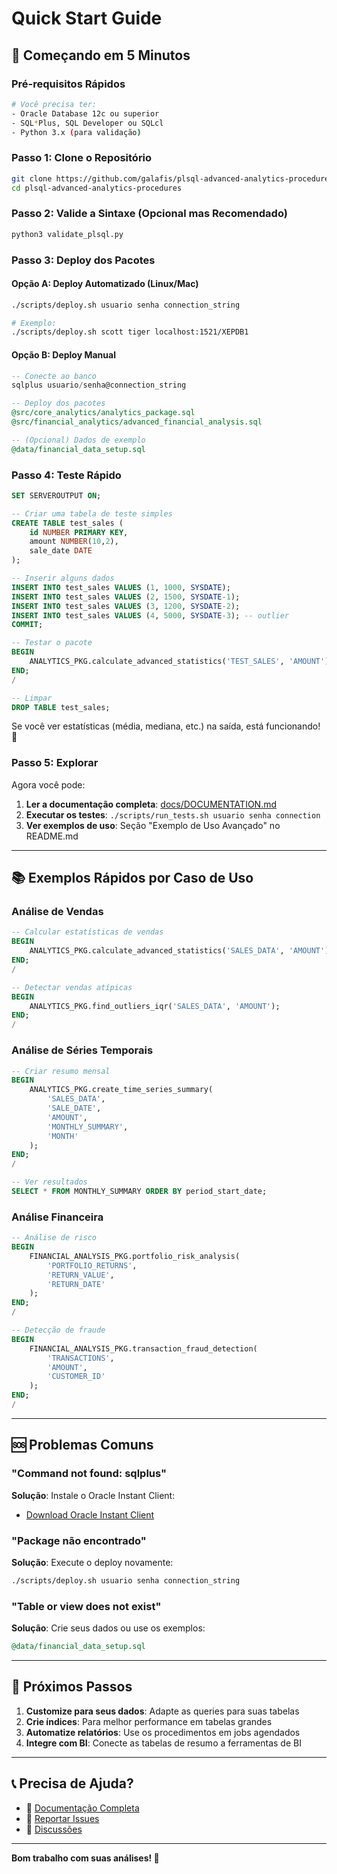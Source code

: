 # Quick Start Guide

## 🚀 Começando em 5 Minutos

### Pré-requisitos Rápidos

```bash
# Você precisa ter:
- Oracle Database 12c ou superior
- SQL*Plus, SQL Developer ou SQLcl
- Python 3.x (para validação)
```

### Passo 1: Clone o Repositório

```bash
git clone https://github.com/galafis/plsql-advanced-analytics-procedures.git
cd plsql-advanced-analytics-procedures
```

### Passo 2: Valide a Sintaxe (Opcional mas Recomendado)

```bash
python3 validate_plsql.py
```

### Passo 3: Deploy dos Pacotes

#### Opção A: Deploy Automatizado (Linux/Mac)

```bash
./scripts/deploy.sh usuario senha connection_string

# Exemplo:
./scripts/deploy.sh scott tiger localhost:1521/XEPDB1
```

#### Opção B: Deploy Manual

```sql
-- Conecte ao banco
sqlplus usuario/senha@connection_string

-- Deploy dos pacotes
@src/core_analytics/analytics_package.sql
@src/financial_analytics/advanced_financial_analysis.sql

-- (Opcional) Dados de exemplo
@data/financial_data_setup.sql
```

### Passo 4: Teste Rápido

```sql
SET SERVEROUTPUT ON;

-- Criar uma tabela de teste simples
CREATE TABLE test_sales (
    id NUMBER PRIMARY KEY,
    amount NUMBER(10,2),
    sale_date DATE
);

-- Inserir alguns dados
INSERT INTO test_sales VALUES (1, 1000, SYSDATE);
INSERT INTO test_sales VALUES (2, 1500, SYSDATE-1);
INSERT INTO test_sales VALUES (3, 1200, SYSDATE-2);
INSERT INTO test_sales VALUES (4, 5000, SYSDATE-3); -- outlier
COMMIT;

-- Testar o pacote
BEGIN
    ANALYTICS_PKG.calculate_advanced_statistics('TEST_SALES', 'AMOUNT');
END;
/

-- Limpar
DROP TABLE test_sales;
```

Se você ver estatísticas (média, mediana, etc.) na saída, está funcionando! 🎉

### Passo 5: Explorar

Agora você pode:

1. **Ler a documentação completa**: [docs/DOCUMENTATION.md](docs/DOCUMENTATION.md)
2. **Executar os testes**: `./scripts/run_tests.sh usuario senha connection`
3. **Ver exemplos de uso**: Seção "Exemplo de Uso Avançado" no README.md

---

## 📚 Exemplos Rápidos por Caso de Uso

### Análise de Vendas

```sql
-- Calcular estatísticas de vendas
BEGIN
    ANALYTICS_PKG.calculate_advanced_statistics('SALES_DATA', 'AMOUNT');
END;
/

-- Detectar vendas atípicas
BEGIN
    ANALYTICS_PKG.find_outliers_iqr('SALES_DATA', 'AMOUNT');
END;
/
```

### Análise de Séries Temporais

```sql
-- Criar resumo mensal
BEGIN
    ANALYTICS_PKG.create_time_series_summary(
        'SALES_DATA', 
        'SALE_DATE', 
        'AMOUNT',
        'MONTHLY_SUMMARY',
        'MONTH'
    );
END;
/

-- Ver resultados
SELECT * FROM MONTHLY_SUMMARY ORDER BY period_start_date;
```

### Análise Financeira

```sql
-- Análise de risco
BEGIN
    FINANCIAL_ANALYSIS_PKG.portfolio_risk_analysis(
        'PORTFOLIO_RETURNS',
        'RETURN_VALUE',
        'RETURN_DATE'
    );
END;
/

-- Detecção de fraude
BEGIN
    FINANCIAL_ANALYSIS_PKG.transaction_fraud_detection(
        'TRANSACTIONS',
        'AMOUNT',
        'CUSTOMER_ID'
    );
END;
/
```

---

## 🆘 Problemas Comuns

### "Command not found: sqlplus"

**Solução**: Instale o Oracle Instant Client:
- [Download Oracle Instant Client](https://www.oracle.com/database/technologies/instant-client/downloads.html)

### "Package não encontrado"

**Solução**: Execute o deploy novamente:
```bash
./scripts/deploy.sh usuario senha connection_string
```

### "Table or view does not exist"

**Solução**: Crie seus dados ou use os exemplos:
```sql
@data/financial_data_setup.sql
```

---

## 🎯 Próximos Passos

1. **Customize para seus dados**: Adapte as queries para suas tabelas
2. **Crie índices**: Para melhor performance em tabelas grandes
3. **Automatize relatórios**: Use os procedimentos em jobs agendados
4. **Integre com BI**: Conecte as tabelas de resumo a ferramentas de BI

---

## 📞 Precisa de Ajuda?

- 📖 [Documentação Completa](docs/DOCUMENTATION.md)
- 🐛 [Reportar Issues](https://github.com/galafis/plsql-advanced-analytics-procedures/issues)
- 💬 [Discussões](https://github.com/galafis/plsql-advanced-analytics-procedures/discussions)

---

**Bom trabalho com suas análises! 🚀**
